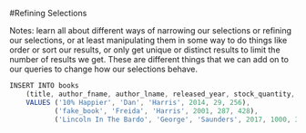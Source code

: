 #Refining Selections

Notes: learn all about different ways of narrowing our selections or refining our selections, or at least manipulating them in some way to do things like order or sort our results, or only get unique or distinct results to limit the number of results we get. These are different things that we can add on to our queries to change how our selections behave.

```ts
INSERT INTO books
    (title, author_fname, author_lname, released_year, stock_quantity, pages)
    VALUES ('10% Happier', 'Dan', 'Harris', 2014, 29, 256),
           ('fake_book', 'Freida', 'Harris', 2001, 287, 428),
           ('Lincoln In The Bardo', 'George', 'Saunders', 2017, 1000, 367);

```
